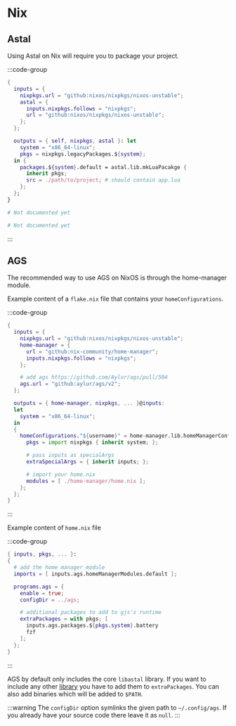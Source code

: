 # Nix

## Astal

Using Astal on Nix will require you to package your project.

:::code-group

```nix [<i class="devicon-lua-plain"></i> Lua]
{
  inputs = {
    nixpkgs.url = "github:nixos/nixpkgs/nixos-unstable";
    astal = {
      inputs.nixpkgs.follows = "nixpkgs";
      url = "github:nixos/nixpkgs/nixos-unstable";
    };
  };

  outputs = { self, nixpkgs, astal }: let
    system = "x86_64-linux";
    pkgs = nixpkgs.legacyPackages.${system};
  in {
    packages.${system}.default = astal.lib.mkLuaPacakge {
      inherit pkgs;
      src = ./path/to/project; # should contain app.lua
    };
  };
}
```

```nix [<i class="devicon-python-plain"></i> Python]
# Not documented yet
```

```nix [<i class="devicon-vala-plain"></i> Vala]
# Not documented yet
```

:::

## AGS

The recommended way to use AGS on NixOS is through the home-manager module.

Example content of a `flake.nix` file that contains your `homeConfigurations`.

<!--TODO: remove v2 after merge-->

:::code-group

```nix [<i class="devicon-nixos-plain"></i> flake.nix]
{
  inputs = {
    nixpkgs.url = "github:nixos/nixpkgs/nixos-unstable";
    home-manager = {
      url = "github:nix-community/home-manager";
      inputs.nixpkgs.follows = "nixpkgs";
    };

    # add ags https://github.com/Aylur/ags/pull/504
    ags.url = "github:aylur/ags/v2";
  };

  outputs = { home-manager, nixpkgs, ... }@inputs:
  let
    system = "x86_64-linux";
  in
  {
    homeConfigurations."${username}" = home-manager.lib.homeManagerConfiguration {
      pkgs = import nixpkgs { inherit system; };

      # pass inputs as specialArgs
      extraSpecialArgs = { inherit inputs; };

      # import your home.nix
      modules = [ ./home-manager/home.nix ];
    };
  };
}
```

:::

Example content of `home.nix` file

:::code-group

```nix [<i class="devicon-nixos-plain"></i> home.nix]
{ inputs, pkgs, ... }:
{
  # add the home manager module
  imports = [ inputs.ags.homeManagerModules.default ];

  programs.ags = {
    enable = true;
    configDir = ../ags;

    # additional packages to add to gjs's runtime
    extraPackages = with pkgs; [
      inputs.ags.packages.${pkgs.system}.battery
      fzf
    ];
  };
}
```

:::

AGS by default only includes the core `libastal` library.
If you want to include any other [library](../libraries/references) you have to add them to `extraPackages`.
You can also add binaries which will be added to `$PATH`.

:::warning
The `configDir` option symlinks the given path to `~/.config/ags`.
If you already have your source code there leave it as `null`.
:::
